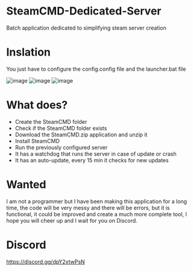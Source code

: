 # SteamCMD-Dedicated-Server
Batch application dedicated to simplifying steam server creation

# Inslation
You just have to configure the config.config file and the launcher.bat file

![image](https://user-images.githubusercontent.com/3610768/129454747-99f624ce-4e02-4e86-8494-97bbba22991c.png)
![image](https://user-images.githubusercontent.com/3610768/129454771-b980f031-5c25-4b04-a052-248b12f1c6bc.png)
![image](https://user-images.githubusercontent.com/3610768/129454817-91977afd-67a9-453e-974f-3d069a723971.png)


# What does?
* Create the SteamCMD folder
* Check if the SteamCMD folder exists
* Download the SteamCMD.zip application and unzip it
* Install SteamCMD
* Run the previously configured server
* It has a watchdog that runs the server in case of update or crash
* It has an auto-update, every 15 min it checks for new updates
# Wanted
I am not a programmer but I have been making this application for a long time, the code will be very messy and there will be errors, but it is functional, it could be improved and create a much more complete tool, I hope you will cheer up and I wait for you on Discord.

# Discord 
https://discord.gg/dpY2xtwPsN
